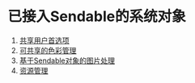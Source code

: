 # 已接入Sendable的系统对象

1. [共享用户首选项](../reference/apis-arkdata/js-apis-data-sendablePreferences.md)
2. [可共享的色彩管理](../reference/apis-arkgraphics2d/js-apis-sendableColorSpaceManager.md)
3. [基于Sendable对象的图片处理](../reference/apis-image-kit/js-apis-sendableImage.md)
4. [资源管理](../reference/apis-localization-kit/js-apis-sendable-resource-manager.md)